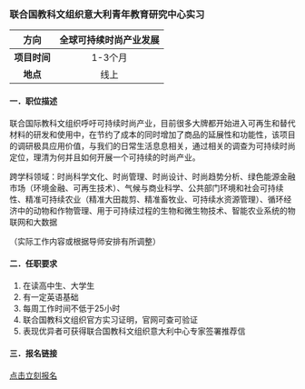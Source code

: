 ### 联合国教科文组织意大利青年教育研究中心实习


|  **方向**  | 全球可持续时尚产业发展 |
|:--------:|:------------:|
| **项目时间** |    1-3个月     |
|  **地点**  |      线上      |


#### 一．职位描述

联合国际教科文组织呼吁可持续时尚产业，目前很多大牌都开始进入可再生和替代材料的研发和使用中，在节约了成本的同时增加了商品的延展性和功能性，该项目的调研极具应用价值，与我们的日常生活息息相关，通过相关的调查为可持续时尚定位，理清为何并且如何开展一个可持续的时尚产业。

跨学科领域：时尚科学文化、时尚管理、时尚设计、时尚趋势分析、绿色能源金融市场（环境金融、可再生技术）、气候与商业科学、公共部门环境和社会可持续性、精准可持续农业（精准大田裁剪、精准畜牧业、可持续水资源管理）、循环经济中的动物和作物管理、用于可持续过程的生物和微生物技术、智能农业系统的物联网和大数据

（实际工作内容或根据导师安排有所调整）


#### 二．任职要求

1. 在读高中生、大学生
2. 有一定英语基础
3. 每周工作时间不低于25小时
4. 联合国教科文组织官方实习证明，官网可查可验证
5. 表现优异者可获得联合国教科文组织意大利中心专家签署推荐信


#### 三．报名链接
[点击立刻报名](https://ezygcyygfb.feishu.cn/share/base/form/shrcnyoWDn0NwQnTyfwrxo3XOnh)
